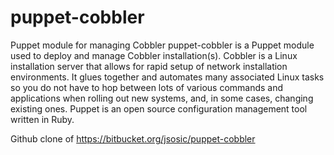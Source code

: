 puppet-cobbler
==============

Puppet module for managing Cobbler
puppet-cobbler is a Puppet module used to deploy and manage Cobbler installation(s).
Cobbler is a Linux installation server that allows for rapid setup of network installation environments. It glues together and automates many associated Linux tasks so you do not have to hop between lots of various commands and applications when rolling out new systems, and, in some cases, changing existing ones.
Puppet is an open source configuration management tool written in Ruby.

Github clone of https://bitbucket.org/jsosic/puppet-cobbler
